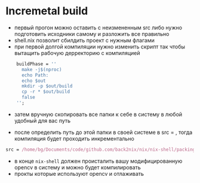 # Incremetal build

- первый прогон можно оставить с неизмененным src либо нужно подготовить исходники самому и разложить все правильно
- shell.nix позволит сбилдить проект с нужным флагами 
- при первой долгой компиляции нужно изменить скрипт так чтобы вытащить рабочую дерректорию с компиляцией

```shell.nix
    buildPhase = ''
      make -j$(nproc)
      echo Path:
      echo $out
      mkdir -p $out/build
      cp -r * $out/build
      false
    '';
```
- затем вручную скопировать все папки к себе в систему в любой удобный для вас путь

- после определить путь до этой папки в своей системе в src = , тогда компиляция будет проходить инкрементально

```shell.nix
src = /home/bg/Documents/code/github.com/back2nix/nix/nix-shell/packing_test/opencv4_try2/release/source;
```

- в конце `nix-shell` должен происталить вашу модифицированную opencv в систему и можно будет компилировать
- прокты которые используют opencv и отлаживать
